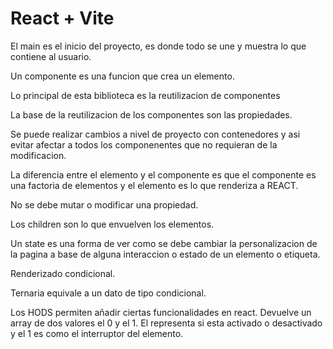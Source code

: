 # React + Vite

El main es el inicio del proyecto, es donde todo se une y muestra lo que contiene al usuario.

Un componente es una funcion que crea un elemento.

Lo principal de esta biblioteca es la reutilizacion de componentes

La base de la reutilizacion de los componentes son las propiedades.

Se puede realizar cambios a nivel de proyecto con contenedores y asi evitar afectar a todos los componenentes que no requieran de la modificacion.

La diferencia entre el elemento y el componente es que el componente es una factoria de elementos y el elemento es lo que renderiza a REACT.

No se debe mutar o modificar una propiedad.

Los children son lo que envuelven los elementos.

Un state es una forma de ver como se debe cambiar la personalizacion de la pagina a base de alguna interaccion o estado de un elemento o etiqueta.

Renderizado condicional.

Ternaria equivale a un dato de tipo condicional.

Los HODS permiten añadir ciertas funcionalidades en react.
Devuelve un array de dos valores el 0 y el 1. El representa si esta activado o desactivado y el 1 es como el interruptor del elemento.